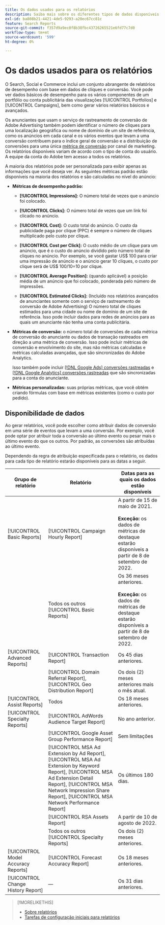 ```yaml
---
title: Os dados usados para os relatórios
description: Saiba mais sobre os diferentes tipos de dados disponíveis em visualizações de dados e relatórios personalizados.
exl-id: ba808b21-4421-4de5-9293-a20ec67cc81c
feature: Search Reports
source-git-commit: f357d9a9ec0f8b38fbc43726265521e6fd77c7d0
workflow-type: tm+mt
source-wordcount: '599'
ht-degree: 0%

---
```


# Os dados usados para os relatórios

O Search, Social e Commerce inclui um conjunto abrangente de relatórios de desempenho com base em dados de cliques e conversão. Você pode ver dados básicos de desempenho para os vários componentes de um portfólio ou conta publicitária das visualizações [!UICONTROL Portfolios] e [!UICONTROL Campaigns], bem como gerar vários relatórios básicos e avançados.

Os anunciantes que usam o serviço de rastreamento de conversão de Adobe Advertising também podem identificar o número de cliques para uma localização geográfica ou nome de domínio de um site de referência, como os anúncios em cada canal e os vários eventos que levam a uma conversão contribuem para o índice geral de conversão e a distribuição de conversões para uma única [métrica de conversão](/help/search-social-commerce/admin/conversion-metrics/conversion-metric-about.md) por canal de marketing. Os relatórios disponíveis variam de acordo com o tipo de conta do usuário. A equipe da conta do Adobe tem acesso a todos os relatórios.

A maioria dos relatórios pode ser personalizada para exibir apenas as informações que você deseja ver. As seguintes métricas padrão estão disponíveis na maioria dos relatórios e são calculadas no nível do anúncio:

* **Métricas de desempenho padrão:**

   * **[!UICONTROL Impressions]:** O número total de vezes que o anúncio foi colocado.

   * **[!UICONTROL Clicks]:** O número total de vezes que um link foi clicado no anúncio.

   * **[!UICONTROL Cost]:** O custo total do anúncio. O custo da publicidade paga por clique (PPC) é sempre o número de cliques multiplicado pelo custo por clique.

   * **[!UICONTROL Cost per Click]:** O custo médio de um clique para um anúncio, que é o custo do anúncio dividido pelo número total de cliques no anúncio. Por exemplo, se você gastar US$ 100 para criar uma impressão de anúncio e o anúncio gerar 10 cliques, o custo por clique será de US$ 100/10=10 por clique.

   * **[!UICONTROL Average Position]:** (quando aplicável) a posição média de um anúncio que foi colocado, ponderada pelo número de impressões.

   * **[!UICONTROL Estimated Clicks]:** (Incluído nos relatórios avançados de anunciantes somente com o serviço de rastreamento de conversão de Adobe Advertising) O número total de cliques estimados para uma cidade ou nome de domínio de um site de referência. Isso pode incluir dados para redes de anúncios para as quais um anunciante não tenha uma conta publicitária.

* **Métricas de conversão:** o número total de conversões de cada métrica de conversão do anunciante ou dados de transação rastreados em direção a uma métrica de conversão. Isso pode incluir métricas de conversão e envolvimento do site, mas não métricas calculadas e métricas calculadas avançadas, que são sincronizadas do Adobe Analytics.

  Isso também pode incluir [[!DNL Google Ads] conversões rastreadas](/help/search-social-commerce/campaign-management/introduction/google-conversion-data.md) e [[!DNL Google Analytics] conversões rastreadas](/help/search-social-commerce/admin/data-sources/data-source-about.md) que são sincronizadas para a conta do anunciante.

* **Métricas personalizadas:** suas próprias métricas, que você obtém criando fórmulas com base em métricas existentes (como o custo por pedido).

## Disponibilidade de dados

Ao gerar relatórios, você pode escolher como atribuir dados de conversão em uma série de eventos que levam a uma conversão. Por exemplo, você pode optar por atribuir toda a conversão ao último evento ou pesar mais o último evento do que os outros. Por padrão, as conversões são atribuídas ao último evento.

Dependendo da regra de atribuição especificada para o relatório, os dados para cada tipo de relatório estarão disponíveis para as datas a seguir.

| Grupo de relatório | Relatório | Datas para as quais os dados estão disponíveis |
| --- | --- | --- |
| [!UICONTROL Basic Reports] | [!UICONTROL Campaign Hourly Report] | A partir de 15 de maio de 2021.<br><br><b>Exceção:</b> os dados de métricas de destaque estarão disponíveis a partir de 8 de setembro de 2022. |
| | Todos os outros [!UICONTROL Basic Reports] | Os 36 meses anteriores.<br><br><b>Exceção:</b> os dados de métricas de destaque estarão disponíveis a partir de 8 de setembro de 2022. |
| [!UICONTROL Advanced Reports] | [!UICONTROL Transaction Report] | Os 45 dias anteriores. |
| | [!UICONTROL Domain Referral Report], [!UICONTROL Geo Distribution Report] | Os dois (2) meses anteriores mais o mês atual. |
| [!UICONTROL Assist Reports] | Todos | Os 18 meses anteriores. |
| [!UICONTROL Specialty Reports] | [!UICONTROL AdWords Audience Target Report] | No ano anterior. |
| | [!UICONTROL Google Asset Group Performance Report] | Sem limitações |
| | [!UICONTROL MSA Ad Extension by Ad Report], [!UICONTROL MSA Ad Extension by Keyword Report], [!UICONTROL MSA Ad Extension Detail Report], [!UICONTROL MSA Network Impression Share Report], [!UICONTROL MSA Network Performance Report] | Os últimos 180 dias. |
| | [!UICONTROL RSA Assets Report] | A partir de 10 de agosto de 2022. |
| | Todos os outros [!UICONTROL Specialty Reports] | Os dois (2) meses anteriores. |
| [!UICONTROL Model Accuracy Reports] | [!UICONTROL Forecast Accuracy Report] | Os 18 meses anteriores. |
| [!UICONTROL Change History Report] | — | Os 31 dias anteriores. |

>[!MORELIKETHIS]
>
>* [Sobre relatórios](report-about.md)
>* [Tarefas de configuração iniciais para relatórios](initial-setup.md)
